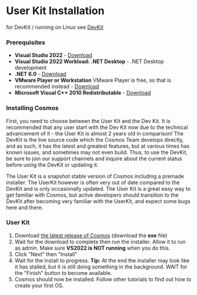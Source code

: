 # User Kit Installation

for DevKit / running on Linux see [DevKit](DevKit.md)

### Prerequisites
  
*   **Visual Studio 2022** - [Download](https://www.visualstudio.com/en-us/downloads/download-visual-studio-vs.aspx)
*   **Visual Studio 2022 Workload: .NET Desktop** - .NET Desktop development
*   **.NET 6.0** - [Download](https://www.microsoft.com/en-us/download/details.aspx?id=53321)
*   **VMware Player or Workstation** VMware Player is free, so that is recommended instead - [Download](https://www.vmware.com/uk/products/workstation-player/workstation-player-evaluation.html)
*   **Microsoft Visual C++ 2010 Redistributable** - [Download](https://www.microsoft.com/en-us/download/details.aspx?id=26999)
  
### Installing Cosmos
 
First, you need to choose between the User Kit and the Dev Kit. It is recommended that any user start with the Dev Kit now due to the technical advancement of it - the User Kit is almost 2 years old in comparison! The DevKit is the live source code which the Cosmos Team develops directly, and as such, it has the latest and greatest features, but at various times has known issues, and sometimes may not even build. Thus, to use the DevKit, be sure to join our support channels and inquire about the current status before using the DevKit or updating it. 
  
The User Kit is a snapshot stable version of Cosmos including a premade installer. The UserKit however is often very out of date compared to the DevKit and is only occasionally updated. The User Kit is a great easy way to get familiar with Cosmos, but active developers should transition to the DevKit after becoming very familiar with the UserKit, and expect some bugs here and there.
  
### User Kit
  
1.  Download [the latest release of Cosmos](http://github.com/CosmosOS/Cosmos/releases/latest) (download the **exe** file)
2.  Wait for the download to complete then run the installer. Allow it to run as admin. Make sure **VS2022 is NOT running** when you do this.
3.  Click "Next" then "Install"
4.  Wait for the install to progress. **Tip:** At the end the installer may look like it has stalled, but it is still doing something in the background. WAIT for the "Finish" button to become available.
5.  Cosmos should now be installed. Follow other tutorials to find out how to create your first OS.